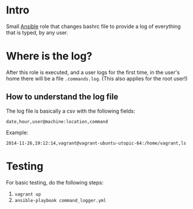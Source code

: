 # Intro

Small [Ansible](https://github.com/ansible/ansible) role that changes bashrc file to provide a log of everything that is typed, by any user.

# Where is the log?

After this role is executed, and a user logs for the first time, in the user's home there will be a file `.commands.log`. (This also applies for the root user!)

## How to understand the log file

The log file is basically a csv with the following fields:

```
date,hour,user@machine:location,command
```

Example:

```
2014-11-26,19:12:14,vagrant@vagrant-ubuntu-utopic-64:/home/vagrant,ls
```

# Testing

For basic testing, do the following steps:

1. `vagrant up`
1. `ansible-playbook command_logger.yml`
